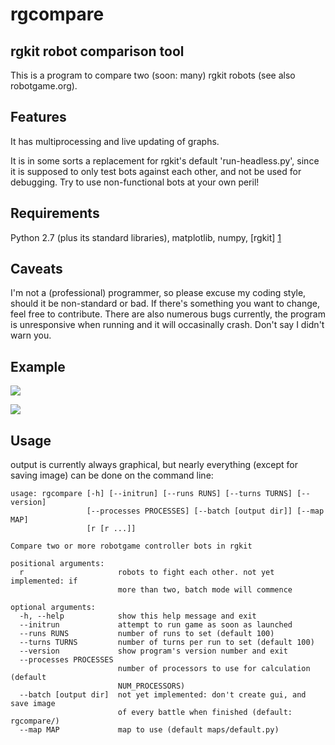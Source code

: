 rgcompare
=========

rgkit robot comparison tool
----

This is a program to compare two (soon: many) rgkit robots (see also robotgame.org). 

Features
----
It has multiprocessing and live updating of graphs.

It is in some sorts a replacement for rgkit's default 'run-headless.py', since it is supposed to only test bots against each other, and not be
used for debugging. Try to use non-functional bots at your own peril!

Requirements
----

Python 2.7 (plus its standard libraries), matplotlib, numpy,
[rgkit] [1]

[1]: https://github.com/brandonhsiao/rgkit "rgkit"


Caveats
----

I'm not a (professional) programmer, so please excuse my coding style, should it be non-standard or bad. 
If there's something you want to change, feel free to contribute. There are also numerous bugs currently,
the program is unresponsive when running and it will occasinally crash. Don't say I didn't warn you.

Example
----

![](http://i.imgur.com/kiBKUjT.png)

![](http://i.imgur.com/bMXlC7G.png)


Usage
----

output is currently always graphical, but nearly everything (except for saving image)
can be done on the command line:
    
    usage: rgcompare [-h] [--initrun] [--runs RUNS] [--turns TURNS] [--version]
                     [--processes PROCESSES] [--batch [output dir]] [--map MAP]
                     [r [r ...]]
    
    Compare two or more robotgame controller bots in rgkit
    
    positional arguments:
      r                     robots to fight each other. not yet implemented: if
                            more than two, batch mode will commence
    
    optional arguments:
      -h, --help            show this help message and exit
      --initrun             attempt to run game as soon as launched
      --runs RUNS           number of runs to set (default 100)
      --turns TURNS         number of turns per run to set (default 100)
      --version             show program's version number and exit
      --processes PROCESSES
                            number of processors to use for calculation (default
                            NUM_PROCESSORS)
      --batch [output dir]  not yet implemented: don't create gui, and save image
                            of every battle when finished (default: rgcompare/)
      --map MAP             map to use (default maps/default.py)
